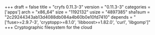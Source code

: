 +++
draft = false
title = "cryfs 0.11.3-3"
version = "0.11.3-3"
categories = ['apps']
arch = "x86_64"
size = "1192132"
usize = "4897385"
sha1sum = "2c29244343ab13d4088db084a4b60b0e10fd7410"
depends = "['fuse>=2.9.7-3', 'cryptopp>=8.1.0', 'libboost>=1.82.0', 'curl', 'libgomp']"
+++
Cryptographic filesystem for the cloud